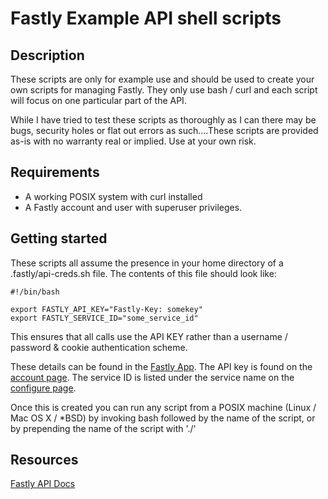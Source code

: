 # Fastly Example API shell scripts

## Description
These scripts are only for example use and should be used to create your own scripts for managing Fastly. They only use bash / curl and each script will focus on one particular part of the API.

While I have tried to test these scripts as thoroughly as I can there may be bugs, security holes or flat out errors as such....These scripts are provided as-is with no warranty real or implied. Use at your own risk.

## Requirements
- A working POSIX system with curl installed
- A Fastly account and user with superuser privileges.

## Getting started
These scripts all assume the presence in your home directory of a .fastly/api-creds.sh file. The contents of this file should look like:
```
#!/bin/bash

export FASTLY_API_KEY="Fastly-Key: somekey"
export FASTLY_SERVICE_ID="some_service_id"
```
This ensures that all calls use the API KEY rather than a username / password & cookie authentication scheme.

These details can be found in the [Fastly App](https://app.fastly.com/). The API key is found on the [account page](https://app.fastly.com/#account). The service ID is listed under the service name on the [configure page](app.fastly.com/#configure).

Once this is created you can run any script from a POSIX machine (Linux / Mac OS X / *BSD) by invoking bash followed by the name of the script, or by prepending the name of the script with './'

## Resources
[Fastly API Docs](http://docs.fastly.com/api)